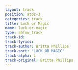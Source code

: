 ```yaml
---
layout: track
position: atoz-3
categories: track
title: Luck or Magic
name: luck-or-magic
type: ahfow_track
track-id: 
track-lyrics: 
track-author: Britta Phillips
track-sort: "LUCK OR MAGIC"
track-alpha: L
track-original: Britta Phillips
---
```

